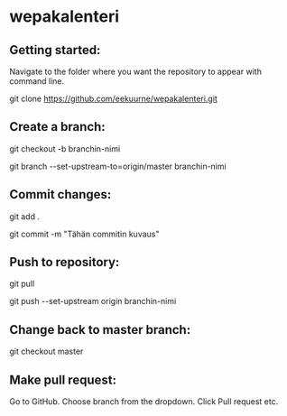 # wepakalenteri

## Getting started:

Navigate to the folder where you want the repository to appear with command line.

git clone https://github.com/eekuurne/wepakalenteri.git


## Create a branch:

git checkout -b branchin-nimi

git branch --set-upstream-to=origin/master branchin-nimi

## Commit changes:

git add .

git commit -m "Tähän commitin kuvaus"


## Push to repository:

git pull

git push --set-upstream origin branchin-nimi


## Change back to master branch:

git checkout master


## Make pull request:

Go to GitHub. Choose branch from the dropdown. Click Pull request etc.
